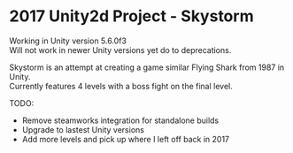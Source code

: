 # 2017 Unity2d Project - Skystorm

Working in Unity version 5.6.0f3 <br />
Will not work in newer Unity versions yet do to deprecations. <br />


Skystorm is an attempt at creating a game similar Flying Shark from 1987 in Unity. <br />
Currently features 4 levels with a boss fight on the final level. <br />


TODO: 
- Remove steamworks integration for standalone builds
- Upgrade to lastest Unity versions
- Add more levels and pick up where I left off back in 2017

